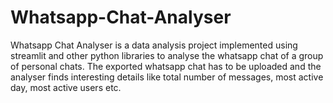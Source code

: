 # Whatsapp-Chat-Analyser
Whatsapp Chat Analyser is a data analysis project implemented using streamlit and other python libraries to analyse the whatsapp chat of a group of personal chats. The exported whatsapp chat has to be uploaded and the analyser finds interesting details like total number of messages, most active day, most active users etc.
